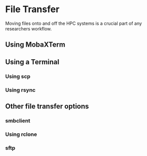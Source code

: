 # File Transfer

Moving files onto and off the HPC systems is a crucial part of any researchers workflow. 

## Using MobaXTerm

## Using a Terminal

### Using scp

### Using rsync

## Other file transfer options

### smbclient

### Using rclone

### sftp